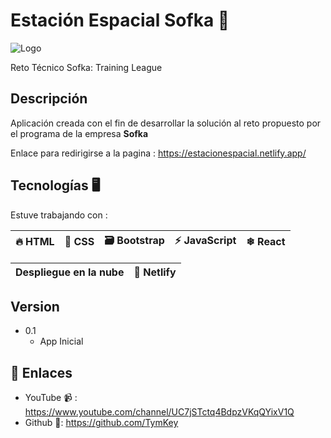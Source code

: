 # Estación Espacial Sofka 🚀

![Logo](https://www.nasa.gov/envia-tu-nombre-con-artemis/img/logo--rocket.png)

Reto Técnico Sofka: Training League

## Descripción

Aplicación creada con el fin de desarrollar la solución al reto propuesto por 
el programa de la empresa **Sofka**

Enlace para redirigirse a la pagina : https://estacionespacial.netlify.app/

## Tecnologías 🖥
Estuve trabajando con :

| 🔥 HTML | 📁 CSS | 🗃 Bootstrap | ⚡ JavaScript | ❄ React |
|:-|:-|:-|:-|:-|

|Despliegue en la nube |💎 Netlify|
|:-|:-|

## Version

* 0.1
    * App Inicial

## 🔗 Enlaces

* YouTube 📹 : https://www.youtube.com/channel/UC7jSTctq4BdpzVKqQYixV1Q
* Github 🐙: https://github.com/TymKey
